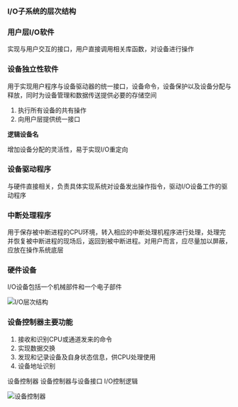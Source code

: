 ### I/O子系统的层次结构

### 用户层I/O软件

实现与用户交互的接口，用户直接调用相关库函数，对设备进行操作

### 设备独立性软件

用于实现用户程序与设备驱动器的统一接口，设备命令，设备保护以及设备分配与释放，同时为设备管理和数据传送提供必要的存储空间

1. 执行所有设备的共有操作
2. 向用户层提供统一接口

**逻辑设备名**

增加设备分配的灵活性，易于实现I/O重定向

### 设备驱动程序

与硬件直接相关，负责具体实现系统对设备发出操作指令，驱动I/O设备工作的驱动程序

### 中断处理程序

用于保存被中断进程的CPU环境，转入相应的中断处理机程序进行处理，处理完并恢复被中断进程的现场后，返回到被中断进程。对用户而言，应尽量加以屏蔽，应放在操作系统底层

### 硬件设备

I/O设备包括一个机械部件和一个电子部件

![I/O层次结构](https://github.com/YC-L/Postgraduate-examination/blob/Operating-System/imgs/IO%E5%B1%82%E6%AC%A1%E7%BB%93%E6%9E%84.png "I/O层次结构") 

### 设备控制器主要功能

1. 接收和识别CPU或通道发来的命令
2. 实现数据交换
3. 发现和记录设备及自身状态信息，供CPU处理使用
4. 设备地址识别

设备控制器
设备控制器与设备接口
I/O控制逻辑

![设备控制器](https://github.com/YC-L/Postgraduate-examination/blob/Operating-System/imgs/%E8%AE%BE%E5%A4%87%E6%8E%A7%E5%88%B6%E5%99%A8.png "设备控制器")

